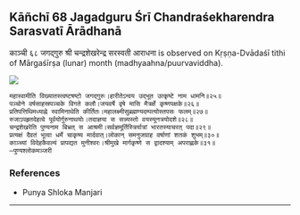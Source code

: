 ## Kāñchī 68 Jagadguru Śrī Chandraśekharendra Sarasvatī Ārādhanā
काञ्ची ६८ जगद्गुरु श्री चन्द्रशेखरेन्द्र सरस्वती आराधना is observed on Kṛṣṇa-Dvādaśī tithi of Mārgaśīrṣa (lunar) month (madhyaahna/puurvaviddha).

_![](https://github.com/sanskrit-coders/jyotisha/blob/master/jyotisha/panchangam/temporal/festival/images/kanchi-jagadgurus/jagadguru-68.jpg)_

```
महास्वामीति विख्यातस्त्वष्टषष्टो जगद्गुरुः।हारीतेऽन्वय उद्भूत उत्कृष्टे नाम धामनि॥२५॥
पञ्चोने वर्षसाहस्रपञ्चके विगते कलौ।जयवर्षे वृषे मासि मैत्रर्क्षे कृष्णपक्षके॥२६॥
प्रतिपत्तिथिमध्याह्ने स्वामिनाथेति कीर्तितः।महालक्ष्मीसुब्रह्मण्यदम्पत्योस्तपसः फलम्॥२७॥
रुजाऽपहृतदेहत्वे पूर्वयोर्गुरुनाथयोः।तदाज्ञया स सन्न्यस्तो वयस्यूनत्रयोदशे॥२८॥
चन्द्रशेखरेति पुण्यनाम बिभ्रत् स आश्रमी।सर्वज्ञमूर्तिस्त्रिर्यात्रां भारतस्याचरत् पदा॥२९॥
प्रत्यक्षं दैवतं भूत्वा धर्मे चाकृष्य मार्दवात्।लोकान् समनुजग्राह वर्षाणां शतकं शुभम्॥३०॥
काञ्च्यां विदेहकैवल्यं प्रापद्यत मुनीश्वरः।श्रीमुखे मार्गकृष्णे स द्वादश्याम् अपराह्णके॥३१॥
—पुण्यश्लोकमञ्जरी
```
### References
* Punya Shloka Manjari


---

